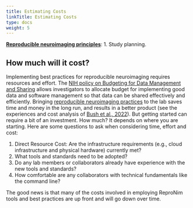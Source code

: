 ```yaml
---
title: Estimating Costs
linkTitle: Estimating Costs
type: docs
weight: 5
---
```


**[Reproducible neuroimaging principles](/about/principles/#repronims-four-core-principles)**: 1. Study planning.

## How much will it cost?

Implementing best practices for reproducible neuroimaging requires resources and effort.  The [NIH policy on Budgeting for Data Management and Sharing](https://sharing.nih.gov/data-management-and-sharing-policy/planning-and-budgeting-for-data-management-and-sharing/budgeting-for-data-management-sharing#after) allows investigators to allocate budget for implementing good data and software management so that data can be shared effectively and efficiently. Bringing [reproducible neuroimaging practices](/resources/tutorials/) to the lab saves time and money in the long run, and results in a better product (see the experiences and cost analysis of [Bush et al., 2022](https://www.frontiersin.org/journals/big-data/articles/10.3389/fdata.2022.988084/full)).  But getting started can require a bit of an investment.  How much?  It depends on where you are starting.  Here are some questions to ask when considering time, effort and cost:

1. Direct Resource Cost: Are the infrastructure requirements (e.g., cloud infrastructure and physical hardware) currently met?
2. What tools and standards need to be adopted?
3. Do any lab members or collaborators already have experience with the new tools and standards?
4. How comfortable are any collaborators with technical fundamentals like the command line?

The good news is that many of the costs involved in employing ReproNim tools and best practices are up front and will go down over time.  
